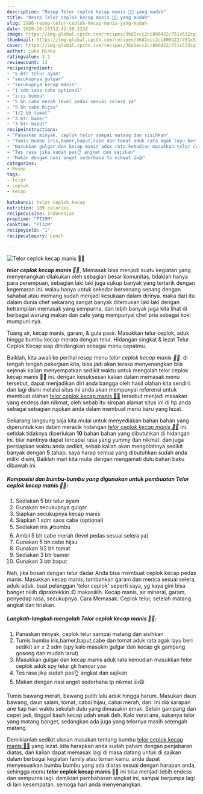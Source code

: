 ```yaml
---
description: "Resep Telor ceplok kecap manis 🍳🍾 yang mudah"
title: "Resep Telor ceplok kecap manis 🍳🍾 yang mudah"
slug: 2986-resep-telor-ceplok-kecap-manis-yang-mudah
date: 2020-10-15T13:42:58.223Z
image: https://img-global.cpcdn.com/recipes/36d2ecc2cc800422/751x532cq70/telor-ceplok-kecap-manis-🍳🍾-foto-resep-utama.jpg
thumbnail: https://img-global.cpcdn.com/recipes/36d2ecc2cc800422/751x532cq70/telor-ceplok-kecap-manis-🍳🍾-foto-resep-utama.jpg
cover: https://img-global.cpcdn.com/recipes/36d2ecc2cc800422/751x532cq70/telor-ceplok-kecap-manis-🍳🍾-foto-resep-utama.jpg
author: Luke Hines
ratingvalue: 3.1
reviewcount: 13
recipeingredient:
- "5 btr telur ayam"
- "secukupnya gulgar"
- "secukupnya kecap manis"
- "1 sdm saos cabe optional"
- "iris bumbu"
- "5 bh cabe merah level pedas sesuai selera ya"
- "5 bh cabe hijau"
- "1/2 bh tomat"
- "3 btr bamer"
- "3 btr baput"
recipeinstructions:
- "Panaskan minyak, ceplok telur sampai matang dan sisihkan"
- "Tumis bumbu iris,bamer,baput,cabe dan tomat aduk rata agak layu beri sedikit air ± 2 sdm (spy kalo masukin gulgar dan kecap gk gampang gosong dan mudah larut)"
- "Masukkan gulgar dan kecap manis aduk rata kemudian masukkan telor ceplok aduk spy telur gk hancur yaa"
- "Tes rasa jika sudah pas👌 angkat dan sajikan"
- "Makan dengan nasi anget sederhana tp nikmat 👍😄"
categories:
- Resep
tags:
- telor
- ceplok
- kecap

katakunci: telor ceplok kecap 
nutrition: 189 calories
recipecuisine: Indonesian
preptime: "PT20M"
cooktime: "PT32M"
recipeyield: "1"
recipecategory: Lunch

---
```



![Telor ceplok kecap manis 🍳🍾](https://img-global.cpcdn.com/recipes/36d2ecc2cc800422/751x532cq70/telor-ceplok-kecap-manis-🍳🍾-foto-resep-utama.jpg)

<b><i>telor ceplok kecap manis 🍳🍾</i></b>, Memasak bisa menjadi suatu kegiatan yang menyenangkan dilakukan oleh sebagian besar komunitas. tidaklah hanya para perempuan, sebagian laki laki juga cukup banyak yang tertarik dengan kegemaran ini. walau hanya untuk sekedar bersenang senang dengan sahabat atau memang sudah menjadi kesukaan dalam dirinya. maka dari itu dalam dunia chef sekarang sangat banyak ditemukan laki laki dengan ketrampilan memasak yang sempurna, dan lebih banyak juga kita lihat di berbagai warung makan dan cafe yang mempunyai chef pria sebagai koki mumpuni nya.

Tuang air, kecap manis, garam, &amp; gula pasir. Masukkan telur ceplok, aduk hingga bumbu kecap merata dengan telur. Hidangan singkat &amp; lezat Telur Ceplok Kecap siap dihidangkan sebagai menu cepatmu.

Baiklah, kita awali ke perihal resep menu <i>telor ceplok kecap manis 🍳🍾</i>. di tengah tengah pekerjaan kita, bisa jadi akan terasa menyenangkan bila sejenak kalian menyempatkan sedikit waktu untuk mengolah telor ceplok kecap manis 🍳🍾 ini. dengan kesuksesan kalian dalam memasak menu tersebut, dapat menjadikan diri anda bangga oleh hasil olahan kita sendiri. dan lagi disini melalui situs ini anda akan mempunyai referensi untuk membuat olahan <u>telor ceplok kecap manis 🍳🍾</u> tersebut menjadi masakan yang endess dan nikmat, oleh sebab itu simpan alamat situs ini di hp anda sebagai sebagian rujukan anda dalam membuat menu baru yang lezat.


Sekarang langsung saja kita mulai untuk menyediakan bahan bahan yang diperuntuk kan dalam meracik hidangan <u><i>telor ceplok kecap manis 🍳🍾</i></u> ini. setidak tidaknya diperlukan <b>10</b> bahan bahan yang dibutuhkan di hidangan ini. biar nantinya dapat tercapai rasa yang yummy dan nikmat. dan juga persiapkan waktu anda sedikit, sebab kalian akan mengolahnya sedikit banyak dengan <b>5</b> tahap. saya harap semua yang dibutuhkan sudah anda miliki disini, Baiklah mari kita mulai dengan mengamati dulu bahan baku dibawah ini.

<!--inarticleads1-->

##### Komposisi dan bumbu-bumbu yang digunakan untuk pembuatan Telor ceplok kecap manis 🍳🍾:

1. Sediakan 5 btr telur ayam
1. Gunakan secukupnya gulgar
1. Siapkan secukupnya kecap manis
1. Siapkan 1 sdm saos cabe (optional)
1. Sediakan iris 🌶️bumbu
1. Ambil 5 bh cabe merah (level pedas sesuai selera ya)
1. Gunakan 5 bh cabe hijau
1. Gunakan 1/2 bh tomat
1. Sediakan 3 btr bamer
1. Gunakan 3 btr baput


Nah, jika bosan dengan telur dadar Anda bisa membuat ceplok kecap pedas manis. Masukkan kecap manis, tambahkan garam dan merica sesuai selera, aduk-aduk. buat pelanggan &#39;telor ceplok&#39; seperti saya, yg kaya gini bisa banget niiiih dipraktekkin :D makasiiiih. Kecap manis, air mineral, garam, penyedap rasa, secukupnya. Cara Memasak: Ceplok telur, setelah matang angkat dan tiriskan. 

<!--inarticleads2-->

##### Langkah-langkah mengolah Telor ceplok kecap manis 🍳🍾:

1. Panaskan minyak, ceplok telur sampai matang dan sisihkan
1. Tumis bumbu iris,bamer,baput,cabe dan tomat aduk rata agak layu beri sedikit air ± 2 sdm (spy kalo masukin gulgar dan kecap gk gampang gosong dan mudah larut)
1. Masukkan gulgar dan kecap manis aduk rata kemudian masukkan telor ceplok aduk spy telur gk hancur yaa
1. Tes rasa jika sudah pas👌 angkat dan sajikan
1. Makan dengan nasi anget sederhana tp nikmat 👍😄


Tumis bawang merah, bawang putih lalu aduk hingga harum. Masukan daun bawang, daun salam, tomat, cabai hijau, cabai merah, dan. Ini dia sarapan ane tiap hari waktu sekolah dulu yang dimasakin emak. Selain gampang dan cepet jadi, tinggal kasih kecap udah enak deh. Kalo versi ane, sukanya telor yang matang banget, sedangkan ada juga yang telornya masih setengah matang. 

Demikianlah sedikit ulasan masakan tentang bumbu <u>telor ceplok kecap manis 🍳🍾</u> yang lezat. kita harapkan anda sudah paham dengan penjabaran diatas, dan kalian dapat memasak lagi di masa datang untuk di sajikan dalam berbagai kegiatan family atau teman kamu. anda dapat menyesuaikan bumbu bumbu yang ada diatas sesuai dengan harapan anda, sehingga menu <b>telor ceplok kecap manis 🍳🍾</b> ini bisa menjadi lebih endess dan sempurna lagi. demikian pembahasan singkat ini, sampai berjumpa lagi di lain kesempatan. semoga hari anda menyenangkan.
